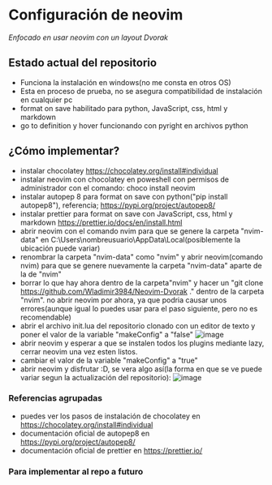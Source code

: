 # Configuración de neovim
*Enfocado en usar neovim con un layout Dvorak*

## Estado actual del repositorio
* Funciona la instalación en windows(no me consta en otros OS)
* Esta en proceso de prueba, no se asegura compatibilidad de instalación en cualquier pc
* format on save habilitado para python, JavaScript, css, html y markdown
* go to definition y hover funcionando con pyright en archivos python
## ¿Cómo implementar?
* instalar chocolatey https://chocolatey.org/install#individual
* instalar neovim con chocolatey en poweshell con permisos de administrador con el comando: choco install neovim
* instalar autopep 8 para format on save con python("pip install autopep8"), referencia; https://pypi.org/project/autopep8/
* instalar prettier para format on save con JavaScript, css, html y markdown https://prettier.io/docs/en/install.html
* abrir neovim con el comando nvim para que se genere la carpeta "nvim-data" en C:\Users\nombreusuario\AppData\Local(posiblemente la ubicación puede variar)
* renombrar la carpeta "nvim-data" como "nvim" y abrir neovim(comando nvim) para que se genere nuevamente la carpeta "nvim-data" aparte de la de "nvim"
* borrar lo que hay ahora dentro de la carpeta"nvim" y hacer un "git clone https://github.com/Wladimir3984/Neovim-Dvorak ." dentro de la carpeta "nvim". no abrir neovim por ahora, ya que podria causar unos errores(aunque igual lo puedes usar para el paso siguiente, pero no es recomendable)
* abrir el archivo init.lua del repositorio clonado con un editor de texto y poner el valor de la variable "makeConfig" a "false"
![image](https://user-images.githubusercontent.com/83993271/223286922-e5cfcab2-0ac6-4ab6-b512-6754ff040854.png)
* abrir neovim y esperar a que se instalen todos los plugins mediante lazy, cerrar neovim una vez esten listos.
* cambiar el valor de la variable "makeConfig" a "true"
* abrir neovim y disfrutar :D, se vera algo así(la forma en que se ve puede variar segun la actualización del repositorio): 
![image](https://user-images.githubusercontent.com/83993271/223286613-ca9dd9ed-7fab-4585-8858-26b7c65f01a3.png)

### Referencias agrupadas
* puedes ver los pasos de instalación de chocolatey en https://chocolatey.org/install#individual
* documentación oficial de autopep8 en https://pypi.org/project/autopep8/
* documentación oficial de prettier en https://prettier.io/

### Para implementar al repo a futuro
